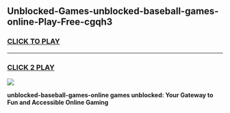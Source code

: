 
## Unblocked-Games-unblocked-baseball-games-online-Play-Free-cgqh3
<h3>
<a href="https://premium76.site?title=unblocked-baseball-games-online&ref=09A">CLICK TO PLAY</a></h3>
<hr>

<h3>
<a href="https://premium76.site?title=unblocked-baseball-games-online&ref=09A">CLICK 2 PLAY</a>
  
</h3>

<a href="https://premium76.site?title=unblocked-baseball-games-online&ref=09A"><img src="https://clearcache.store/games.png"></a>


**unblocked-baseball-games-online games unblocked: Your Gateway to Fun and Accessible Online Gaming**

